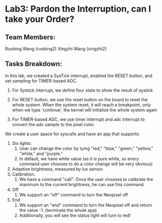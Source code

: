 # Lab3: Pardon the Interruption, can I take your Order?

## Team Members:
Ruobing Wang (ruobing2)
Xingzhi Wang (xingzhi2)

## Tasks Breakdown:
In this lab, we created a SysTick interrupt, enabled the RESET button, and set sampling for TIMER-based ADC.
1. For Systick interrupt, we define four state to show the result of systick

2. For RESET button, we use the reset button on the board to reset the whole system. When the system reset, it will reach a breakpoint, only when we type 'continue', the kernel will initialize the whole system again

3. For TIMER-based ADC, we use timer interrupt and adc interrupt to convert the adc sample to the pixel color. 

We create a user space for syscalls and have an app that supports:

1. Six lights:
   1. User can change the color by tying "red," "blue," "green," "yellow," "white," and "purple."
   2. In default, we have white value (as it is pure white, so every command user chooses to do a color change will be very obvious)
2. Adaptive brightness, measured by lux sensor.
3. Calibration.
   1. We have a command "cali". Once the user chooses to calibrate the maximum to the current brightness, he can use this command.
4. Off
   1. We support an "off" command to turn the Neopixel off
5. End
   1. We support an "end" command to turn the Neopixel off and return the value -1. (terminate the whole app)
   2. Additionally, you will see the status light will turn to red!



